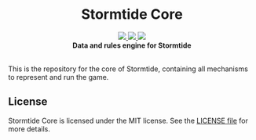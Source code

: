 <h1 align="center">Stormtide Core</h1>
<div align="center">
	<a href="https://travis-ci.org/StormtideGame/stormtide-core">
		<img src="https://img.shields.io/travis/StormtideGame/stormtide-core.svg" />
	</a>
	<a href="https://coveralls.io/github/StormtideGame/stormtide-core">
		<img src="https://img.shields.io/coveralls/StormtideGame/stormtide-core.svg" />
	</a>
	<a href="https://www.npmjs.com/package/stormtide-core">
		<img src="https://img.shields.io/npm/v/stormtide-core.svg" />
	</a>
</div>

<div align="center">
	<strong>Data and rules engine for Stormtide</strong>
</div>

<div>&nbsp;</div>

This is the repository for the core of Stormtide, containing all mechanisms to represent and run the game.

## License
Stormtide Core is licensed under the MIT license. See the [LICENSE file](LICENSE.md) for more details.